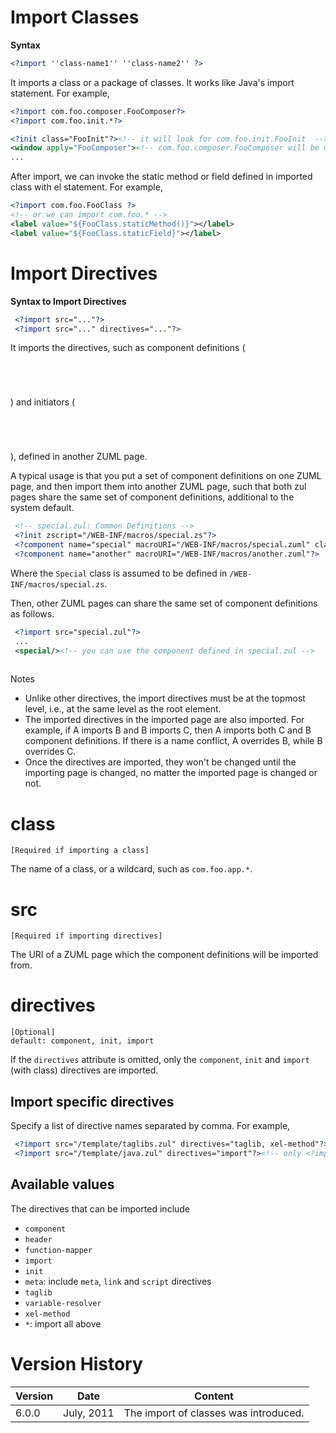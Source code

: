 # Import Classes

**Syntax**

```xml
<?import ''class-name1'' ''class-name2'' ?>
```

It imports a class or a package of classes. It works like Java's import
statement. For example,

```xml
<?import com.foo.composer.FooComposer?>
<?import com.foo.init.*?>

<?init class="FooInit"?><!-- it will look for com.foo.init.FooInit  -->
<window apply="FooComposer"><!-- com.foo.composer.FooComposer will be used -->
...
```

After import, we can invoke the static method or field defined in
imported class with el statement. For example,

```xml
<?import com.foo.FooClass ?>
<!-- or we can import com.foo.* -->
<label value="${FooClass.staticMethod()}"></label>
<label value="${FooClass.staticField}"></label>
```

# Import Directives

**Syntax to Import Directives**

```xml
 <?import src="..."?>
 <?import src="..." directives="..."?>
```

It imports the directives, such as component definitions (<code>

<?component?>

</code>) and initiators (<code>

<?init?>

</code>), defined in another ZUML page.

A typical usage is that you put a set of component definitions on one
ZUML page, and then import them into another ZUML page, such that both
zul pages share the same set of component definitions, additional to the
system default.

```xml
 <!-- special.zul: Common Definitions -->
 <?init zscript="/WEB-INF/macros/special.zs"?>
 <?component name="special" macroURI="/WEB-INF/macros/special.zuml" class="Special"?>
 <?component name="another" macroURI="/WEB-INF/macros/another.zuml"?>
```

Where the `Special` class is assumed to be defined in
`/WEB-INF/macros/special.zs`.

Then, other ZUML pages can share the same set of component definitions
as follows.

```xml
 <?import src="special.zul"?>
 ...
 <special/><!-- you can use the component defined in special.zul -->
 
```

Notes

- Unlike other directives, the import directives must be at the topmost
  level, i.e., at the same level as the root element.
- The imported directives in the imported page are also imported. For
  example, if A imports B and B imports C, then A imports both C and B
  component definitions. If there is a name conflict, A overrides B,
  while B overrides C.
- Once the directives are imported, they won't be changed until the
  importing page is changed, no matter the imported page is changed or
  not.

# class

`[Required if importing a class]`

The name of a class, or a wildcard, such as `com.foo.app.*`.

# src

`[Required if importing directives]`

The URI of a ZUML page which the component definitions will be imported
from.

# directives

`[Optional]`  
`default: component, init, import`

If the `directives` attribute is omitted, only the `component`, `init`
and `import` (with class) directives are imported.

## Import specific directives

Specify a list of directive names separated by comma. For example,

```xml
 <?import src="/template/taglibs.zul" directives="taglib, xel-method"?>
 <?import src="/template/java.zul" directives="import"?><!-- only <?import class="..."?> -->
```

## Available values

The directives that can be imported include

- `component`
- `header`
- `function-mapper`
- `import`
- `init`
- `meta`: include `meta`, `link` and `script` directives
- `taglib`
- `variable-resolver`
- `xel-method`
- `*`: import all above

# Version History

| Version | Date       | Content                               |
|---------|------------|---------------------------------------|
| 6.0.0   | July, 2011 | The import of classes was introduced. |

